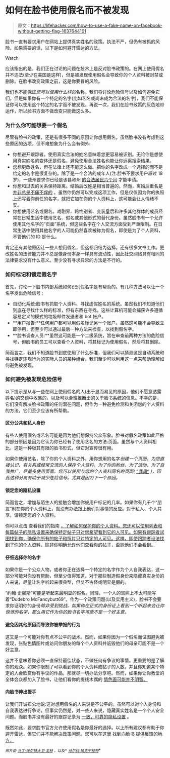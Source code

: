 # 如何在脸书使用假名而不被发现

> 原文：<https://lifehacker.com/how-to-use-a-fake-name-on-facebook-without-getting-flag-1637644101>

脸书一直有要求用户在网站上提供真实姓名的政策。执法不严，但仍有被抓的风险。如果需要的话，以下是如何避开雷达的方法。

Watch

应该指出的是，我们正在讨论的问题在技术上是反对脸书政策的。在网上使用假名并不违法(至少在美国是这样)，但是被发现使用假名会导致你的个人资料被封禁或删除。在脸书改变政策之前，这是你要冒的风险。

我们也不能保证*您可以使用什么样的*名称。我们将讨论危险信号以及如何避免它们，但是如果你有一个特定的名字(比如艺名或尚未成为合法的名字)，我们不能保证你可以使用这个特定的名字而不被发现。再说一次，我们在脸书政策的灰色地带运作，所以脸书方面不做改变只能做这么多。

### **为什么你可能想要一个假名**

尽管有脸书的政策，还是有很多不同的原因让你想用假名。虽然脸书没有考虑到这些原因的选项，但不难想象为什么会有例外:

*   你想避开跟踪者。使用真实合法的姓名意味着您更容易被识别。无论你是想使用真实姓名的变体还是假名，避免使用合法姓名也能让你远离搜索结果。
*   您想更改姓名，但在法律上还不能这么做。把你的名字改成一个选择的而不是给定的名字是很复杂的。除了是一个合法的成年人(注:脸书不要求用户超过 18 岁)，一些州要求你已经是该县和州 [的合法居民六个月](http://www.legalzoom.com/name-change-guide/name-change-legal-requirements.html) 才能申请。
*   你想和过去的关系保持距离。结婚后改姓是相当普遍的。然而，离婚后重名是 [并非总是不痛不痒的](http://www.legalzoom.com/name-change-guide/name-change-legal-requirements.html) 。虽然你仍然可以完成这项工作，但是仅仅因为你的执照上还写着你前任的名字，就把它加在你的个人资料上，这可能会让人情绪不安。
*   你想使用艺名或假名。戏剧界、跨性别者、变装皇后和许多其他群体的成员经常在日常生活中使用艺名、假名或其他形式的替代身份。虽然脸书有一个允许使用其他名字的“页面”系统，但这些名字在个人交流方面受到严重限制。在日常生活中使用其他名字的人可能仍然喜欢被称为假名，即使是为了个人资料，不管他们的 ID 是什么。

肯定还有其他原因让一些人想用假名，但这都归结为选择。还有很多文书工作。更改姓名的法律能力并不总是像身份本身一样具有流动性，因此社交网络具有相同的法律要求没有什么意义。至少没有寻求异常的方法是不行的。

### **如何标记和锁定假名字**

首先，讨论一下脸书内部系统如何识别假名字是有帮助的。有几种方法可以让一个名字发出危险信号 :

*   自动化系统:脸书有抓取个人资料、寻找虚假姓名的系统。虽然我们不知道他们到底在寻找什么样的标准，但有东西在寻找。这些计算机可能会捕获许多遵循容易定义的模式的垃圾邮件发送者和 bot 帐户。
*   **用户报告:**任何用户都可以用假名标记另一个账户。虽然这可能不会导致立即停用，但至少可以通过最后一种方法来检查，以找到假名字。
*   **脸书调查人员:**虽然这可能是一个二级系统，旨在审查前两种方法的危险信号，但脸书的员工可以查看个人资料，将其标记为使用假名，然后将其删除。

简而言之，我们不知道脸书到底使用了什么标准，但我们可以猜测这是自动系统和寻找特定违规行为的实际人员的某种组合。我们至少可以利用这一点来帮助理解如何避免被发现。

### **如何避免被发现危险信号**

以下提示是从与一些在网上使用假名的人(出于显而易见的原因，他们不愿意透露姓名)的交谈中收集的，以及可以合理推断出的关于脸书系统的信息。不幸的是，它们没有解决脸书政策的任何潜在问题，但作为一种避免检测和关闭您的个人资料的方法，它们至少应该有所帮助。

#### **区分公共和私人身份**

有些人使用假名或艺名可能是因为他们想保持公众形象。脸书对假名政策如此严格的部分原因是因为它认为你已经有了使用艺名的方法:页面。虽然与个人资料相比，这是一种极其有限的脸书形式，但它对宣传很有用。

如果你使用艺名，除了你的个人资料之外，用你想用的名字*创建一个页面。为您直接认识、有关系或经常交流的人保存个人资料。为了你的粉丝，为了活动，为了自我推广，尽量多使用页面。您可以使用与您的个人资料同名的页面( [“我做”](https://www.facebook.com/ocentertainment) )，因此这种分离有助于减少危险信号。尤其是因为下一个原因。*

#### **锁定您的隐私设置**

简而言之，增加与陌生人的接触会增加你被用户标记的几率。如果你有几千个“朋友”附在你的个人资料上，就没有办法跟上他们对事情的反应。对于私人、个人共享，请锁定您的个人资料。

你可以点击 查看我们的指南 [，了解如何保护你的个人资料。您还可以使用列表和每篇帖子的隐私设置来确保特定帖子只对您希望看到它的人可见。如果有跟踪者试图找到你，确保你所有的帖子和照片只对特定的人可见。这样，即使跟踪者设法找到了你的个人资料，除非你明确允许他们查看你的帖子，否则他们不会看到。](https://lifehacker.com/the-always-up-to-date-guide-to-managing-your-facebook-p-5813990)

#### **仔细选择你的名字**

如果你是一个公众人物，或者你正在选择一个特定的名字作为个人自我表达，这一部分可能对你没有帮助，但至少值得知道。对于那些制造假身份来隐藏真实身份的人来说，尽量让名字听起来很典型，但又不古怪或明显是假的。

“约翰·史密斯”可能是听起来最明显的假名。同理，一个人的驾照上不太可能写着“Dudebro McFancybutt69”。作为一个政策问题(以及实用主义)，脸书不会要求你证明你的身份*除非受到挑战。如果你在正式的身份证上看到一个听起来会让你惊讶的名字，那么用它作为你的脸书名字可能不是一个好主意。*

#### **避免因其他原因而导致你被举报的行为**

这又是一个可能对你有点不公平的战术。然而，如果你因为一个假名而试图避免被发现，张贴色情图片或访问你朋友的每个个人资料并诋毁他们的母亲可能不是一个好主意。

这并不意味着你必须一直保持最佳状态，不做任何有争议的事情。更重要的是了解你的观众。如果你限制了可以看到你的个人资料或帖子的人数，并且你知道某个特定的人会欣赏你有争议的作品，那就尽一切办法分享吧。然而，如果你让你教堂的全体会众都加入了脸书，让他们看你的提线木偶的 [情色画可能并不明智。](http://i.imgur.com/ocLsYfq.jpg)

#### **向脸书伸出援手**

让我们开诚布公地说:这对想用假名的人来说是不公平的。虽然可以对个人身份和自我表达进行争论，但事实仍然是，对一些人来说，隐藏真实姓名是一个个人安全问题。而脸书并没有最好的跟踪记录为 [一致，可靠的隐私设置](https://lifehacker.com/reminder-facebook-is-making-everyone-searchable-check-1443876249) 。

既然如此，要求脸书官方允许使用假名是你最好的选择。以上所有建议都有助于你避开雷达，但它们并不能解决政策问题。您可以在这里 找到向脸书 [提供反馈的地方。](https://www.facebook.com/help/127103474099499/)

<small>*照片由*</small> [<small>*马丁·保尔特*</small>](http://www.flickr.com/photos/mlpoulter/2410218388)<small></small>*[<small>*大卫·戈林*</small>](http://www.flickr.com/photos/carbonnyc/8563224614) <small>*，以及*</small> [<small>*马尔科·帕克宁拉特*</small>](http://www.flickr.com/photos/marcopako/2390914273)*